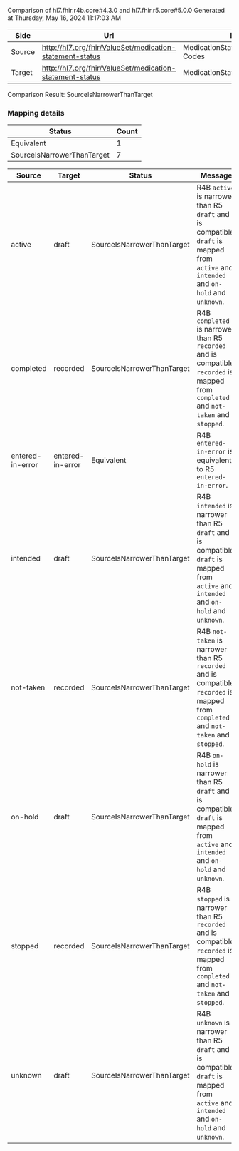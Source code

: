 Comparison of hl7.fhir.r4b.core#4.3.0 and hl7.fhir.r5.core#5.0.0
Generated at Thursday, May 16, 2024 11:17:03 AM

| Side | Url | Name | Title | Description |
| --- | --- | --- | --- | --- |
| Source | http://hl7.org/fhir/ValueSet/medication-statement-status | MedicationStatement Status Codes |  | MedicationStatement Status Codes |
| Target | http://hl7.org/fhir/ValueSet/medication-statement-status | MedicationStatementStatusCodes | MedicationStatement Status Codes | MedicationStatement Status Codes |


Comparison Result: SourceIsNarrowerThanTarget


### Mapping details

| Status | Count |
| ------ | ----- |
Equivalent | 1 |
SourceIsNarrowerThanTarget | 7 |


| Source | Target | Status | Message |
| ------ | ------ | ------ | ------- |
| active | draft | SourceIsNarrowerThanTarget | R4B `active` is narrower than R5 `draft` and is compatible. `draft` is mapped from `active` and `intended` and `on-hold` and `unknown`. |
| completed | recorded | SourceIsNarrowerThanTarget | R4B `completed` is narrower than R5 `recorded` and is compatible. `recorded` is mapped from `completed` and `not-taken` and `stopped`. |
| entered-in-error | entered-in-error | Equivalent | R4B `entered-in-error` is equivalent to R5 `entered-in-error`. |
| intended | draft | SourceIsNarrowerThanTarget | R4B `intended` is narrower than R5 `draft` and is compatible. `draft` is mapped from `active` and `intended` and `on-hold` and `unknown`. |
| not-taken | recorded | SourceIsNarrowerThanTarget | R4B `not-taken` is narrower than R5 `recorded` and is compatible. `recorded` is mapped from `completed` and `not-taken` and `stopped`. |
| on-hold | draft | SourceIsNarrowerThanTarget | R4B `on-hold` is narrower than R5 `draft` and is compatible. `draft` is mapped from `active` and `intended` and `on-hold` and `unknown`. |
| stopped | recorded | SourceIsNarrowerThanTarget | R4B `stopped` is narrower than R5 `recorded` and is compatible. `recorded` is mapped from `completed` and `not-taken` and `stopped`. |
| unknown | draft | SourceIsNarrowerThanTarget | R4B `unknown` is narrower than R5 `draft` and is compatible. `draft` is mapped from `active` and `intended` and `on-hold` and `unknown`. |


